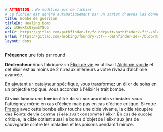```yaml
---
# ATTENTION : Ne modifiez pas ce fichier
# Ce fichier est généré automatiquement par un script d'après les données du module Foundry VTT officiel et de sa traduction
title: Bombe de guérison
titleEn: Healing Bomb
id: xXHwktc9SymSY8d6
urlFr: https://gitlab.com/pathfinder-fr/foundryvtt-pathfinder2-fr/-/blob/master/data/feats/xXHwktc9SymSY8d6.htm
urlEn: https://gitlab.com/hooking/foundry-vtt---pathfinder-2e/-/blob/master/packs/data/feats.db/healing-bomb.json
layout: dons
---
```

**Fréquence** une fois par round

**Déclencheur** Vous fabriquez un [Élixir de vie](../équipements/elixir-de-vie-mineur.html) en utilisant [Alchimie rapide](alchimie-rapide.html) et cet élixir est au moins de 2 niveaux inférieurs à votre niveau d'alchimie avancée.

En ajoutant un catalyseur spécifique, vous transformez un élixir de soins en un projectile topique. Vous accordez à l'élixir le trait bombe.

Si vous lancez une bombe élixir de vie sur une cible volontaire, vous l'atteignez même en cas d'échec mais pas en cas d'échec critique. Si votre [Frappe](../actions/frapper.html) avec cette bombe élixir touche une cible vivante, la cible récupère des Points de vie comme si elle avait consommé l'élixir. En cas de succès critique, la cible obtient aussi le bonus d'objet de l'élixir aux jets de sauvegarde contre les maladies et les poisons pendant 1 minute.
